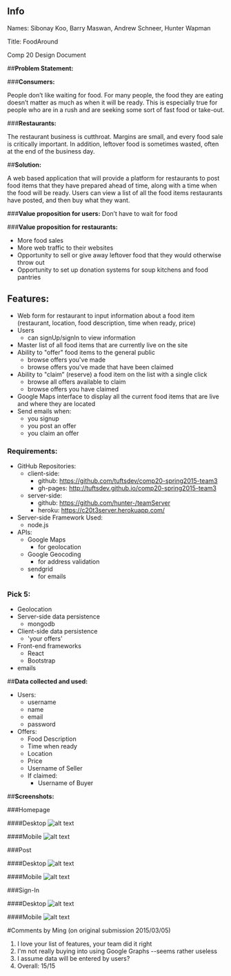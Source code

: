 ## Info
Names: Sibonay Koo, Barry Maswan, Andrew Schneer, Hunter Wapman

Title: FoodAround

Comp 20 Design Document

##__Problem Statement:__

###__Consumers:__

People don’t like waiting for food.  For many people, the food they are eating doesn’t matter as much as when it will be ready.  This is especially true for people who are in a rush and are seeking some sort of fast food or take-out.

###__Restaurants:__

The restaurant business is cutthroat.  Margins are small, and every food sale is critically important.  In addition, leftover food is sometimes wasted, often at the end of the business day.

##__Solution:__

A web based application that will provide a platform for restaurants to post food items that they have prepared ahead of time, along with a time when the food will be ready.  Users can view a list of all the food items restaurants have posted, and then buy what they want.

###__Value proposition for users:__
Don’t have to wait for food

###__Value proposition for restaurants:__

* More food sales
* More web traffic to their websites
* Opportunity to sell or give away leftover food that they would otherwise throw out
* Opportunity to set up donation systems for soup kitchens and food pantries

## __Features:__

* Web form for restaurant to input information about a food item (restaurant, location, food description, time when ready, price)
* Users
    * can signUp/signIn to view information
* Master list of all food items that are currently live on the site
* Ability to "offer" food items to the general public
    * browse offers you've made
    * browse offers you've made that have been claimed
* Ability to "claim” (reserve) a food item on the list with a single click
    * browse all offers available to claim
    * browse offers you have claimed
* Google Maps interface to display all the current food items that are live and where they are located
* Send emails when:
    * you signup
    * you post an offer
    * you claim an offer

### __Requirements:__

* GitHub Repositories:
    * client-side: 
        * github: https://github.com/tuftsdev/comp20-spring2015-team3
        * gh-pages: http://tuftsdev.github.io/comp20-spring2015-team3
    * server-side: 
        * github: https://github.com/hunter-/teamServer
        * heroku: https://c20t3server.herokuapp.com/
* Server-side Framework Used:
    * node.js
* APIs:
    * Google Maps
        * for geolocation
    * Google Geocoding
        * for address validation
    * sendgrid 
        * for emails

### __Pick 5:__

* Geolocation
* Server-side data persistence
    * mongodb
* Client-side data persistence
    * 'your offers'
* Front-end frameworks
    * React
    * Bootstrap
* emails

##__Data collected and used:__

* Users:
    * username
    * name
    * email
    * password
* Offers:
    * Food Description
    * Time when ready
    * Location
    * Price
    * Username of Seller
    * If claimed: 
        * Username of Buyer

##__Screenshots:__

###Homepage

####Desktop
![alt text](https://github.com/tuftsdev/comp20-spring2015-team3/blob/master/notes/screenshots/map-desktop.png "Homepage for Desktop")

####Mobile
![alt text](https://github.com/tuftsdev/comp20-spring2015-team3/blob/master/notes/screenshots/map-mobile.png "Homepage for Mobile")

###Post

####Desktop
![alt text](https://github.com/tuftsdev/comp20-spring2015-team3/blob/master/notes/screenshots/post-desktop.png "Post for Desktop")

####Mobile
![alt text](https://github.com/tuftsdev/comp20-spring2015-team3/blob/master/notes/screenshots/post-mobile.png "Post for Mobile")

###Sign-In

####Desktop
![alt text](https://github.com/tuftsdev/comp20-spring2015-team3/blob/master/notes/screenshots/signin-desktop.png "Sign-in Screen for Desktop")

####Mobile
![alt text](https://github.com/tuftsdev/comp20-spring2015-team3/blob/master/notes/screenshots/signin-mobile.png "Sign-in Screen for Mobile")

#Comments by Ming (on original submission 2015/03/05)
1. I love your list of features, your team did it right
2. I'm not really buying into using Google Graphs --seems rather useless
3. I assume data will be entered by users?
4. Overall: 15/15
